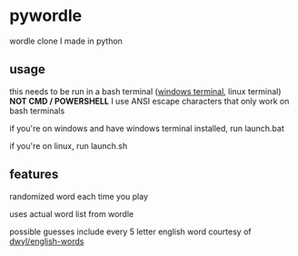 # pywordle
 wordle clone I made in python
## usage
this needs to be run in a bash terminal ([windows terminal](https://www.microsoft.com/en-us/p/windows-terminal/9n0dx20hk701#activetab=pivot:overviewtab), linux terminal) **NOT CMD / POWERSHELL** I use ANSI escape characters that only work on bash terminals

if you're on windows and have windows terminal installed, run launch.bat

if you're on linux, run launch.sh

## features 
randomized word each time you play

uses actual word list from wordle

possible guesses include every 5 letter english word courtesy of [dwyl/english-words](https://github.com/dwyl/english-words)